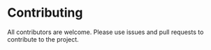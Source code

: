 # Contributing

All contributors are welcome. Please use issues and pull requests to contribute to the project.
